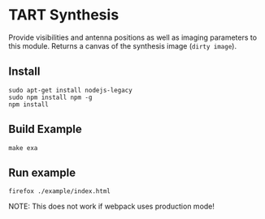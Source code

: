 # TART Synthesis

Provide visibilities and antenna positions as well as imaging parameters to this module. Returns a canvas of the synthesis image (`dirty image`).

## Install

```
sudo apt-get install nodejs-legacy
sudo npm install npm -g
npm install
```

## Build Example

    make exa

## Run example

    firefox ./example/index.html

NOTE: This does not work if webpack uses production mode!
